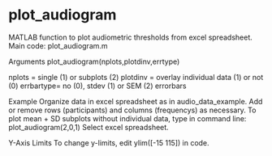 # plot_audiogram
MATLAB function to plot audiometric thresholds from excel spreadsheet. Main code: plot_audiogram.m

Arguments
plot_audiogram(nplots,plotdinv,errtype)

nplots = single (1) or subplots (2)
plotdinv = overlay individual data (1) or not (0)
errbartype= no (0), stdev (1) or SEM (2) errorbars

Example
Organize data in excel spreadsheet as in audio_data_example. 
Add or remove rows (participants) and columns (frequencys) as necessary.
To plot mean + SD subplots without individual data, type in command line: plot_audiogram(2,0,1)
Select excel spreadsheet.

Y-Axis Limits
To change y-limits, edit ylim([-15 115]) in code.
